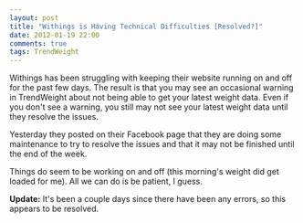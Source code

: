 ```yaml
---
layout: post
title: "Withings is Having Technical Difficulties [Resolved?]"
date: 2012-01-19 22:00
comments: true
tags: TrendWeight
---
```


Withings has been struggling with keeping their website running on and off for the past few days.  The result is that you may see an occasional warning in TrendWeight about not being able to get your latest weight data.  Even if you don't see a warning, you still may not see your latest weight data until they resolve the issues.

Yesterday they posted on their Facebook page that they are doing some maintenance to try to resolve the issues and that it may not be finished until the end of the week.

Things do seem to be working on and off (this morning's weight did get loaded for me).  All we can do is be patient, I guess.

**Update:**
It's been a couple days since there have been any errors, so this appears to be resolved.